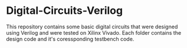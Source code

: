 # Digital-Circuits-Verilog

This repository contains some basic digital circuits that were designed using Verilog and were tested on Xilinx Vivado. 
Each folder contains the design code and it's coressponding testbench code.
